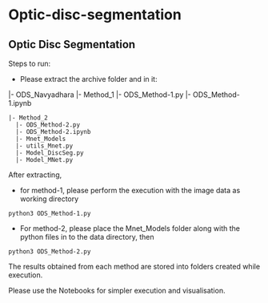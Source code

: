 # Optic-disc-segmentation

Optic Disc Segmentation
-----------------------

Steps to run: 

- Please extract the archive folder and in it: 

|- ODS_Navyadhara
	|- Method_1
  	  |- ODS_Method-1.py
  	  |- ODS_Method-1.ipynb

	|- Method_2
	  |- ODS_Method-2.py
	  |- ODS_Method-2.ipynb
	  |- Mnet_Models
	  |- utils_Mnet.py
	  |- Model_DiscSeg.py
	  |- Model_MNet.py

After extracting, 

- for method-1, please perform the execution with the image data as working directory

```
python3 ODS_Method-1.py

```

- For method-2, please place the Mnet_Models folder along with the python files in to the data directory, then

```
python3 ODS_Method-2.py

```

The results obtained from each method are stored into folders created while execution.

Please use the Notebooks for simpler execution and visualisation. 




 


